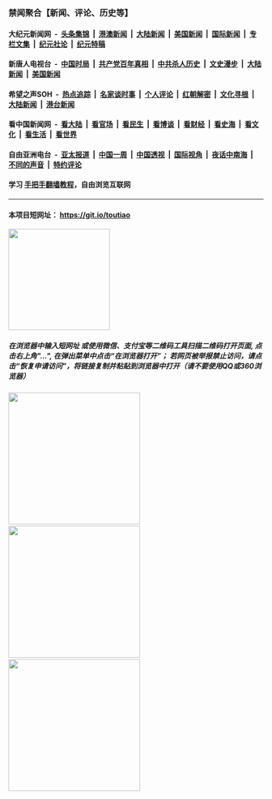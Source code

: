 ### 禁闻聚合【新闻、评论、历史等】

#### 大纪元新闻网 &nbsp;-&nbsp; [头条集锦](indexes/E头条集锦.md?t=02171944) &nbsp;|&nbsp; [港澳新闻](indexes/E港澳新闻.md?t=02171944)  &nbsp;|&nbsp; [大陆新闻](indexes/E大陆新闻.md?t=02171944) &nbsp;|&nbsp; [美国新闻](indexes/E美国新闻.md?t=02171944) &nbsp;|&nbsp; [国际新闻](indexes/E国际新闻.md?t=02171944) &nbsp;|&nbsp; [专栏文集](indexes/E专栏文集.md?t=02171944) &nbsp;|&nbsp; [纪元社论](indexes/E纪元社论.md?t=02171944) &nbsp;|&nbsp; [纪元特稿](indexes/E纪元特稿.md?t=02171944) 

#### 新唐人电视台 &nbsp;-&nbsp; [中国时局](indexes/N中国时局.md?t=02171944) &nbsp;|&nbsp; [共产党百年真相](indexes/N共产党百年真相.md?t=02171944) &nbsp;|&nbsp; [中共杀人历史](indexes/N中共杀人历史.md?t=02171944) &nbsp;|&nbsp; [文史漫步](indexes/N文史漫步.md?t=02171944) &nbsp;|&nbsp; [大陆新闻](indexes/N大陆新闻.md?t=02171944) &nbsp;|&nbsp; [美国新闻](indexes/N美国新闻.md?t=02171944)

#### 希望之声SOH &nbsp;-&nbsp; [热点追踪](indexes/H热点追踪.md?t=02171944) &nbsp;|&nbsp; [名家谈时事](indexes/H名家谈时事.md?t=02171944) &nbsp;|&nbsp; [个人评论](indexes/H个人评论.md?t=02171944)  &nbsp;|&nbsp; [红朝解密](indexes/H红朝解密.md?t=02171944) &nbsp;|&nbsp; [文化寻根](indexes/H文化寻根.md?t=02171944) &nbsp;|&nbsp; [大陆新闻](indexes/H大陆新闻.md?t=02171944) &nbsp;|&nbsp; [港台新闻](indexes/H港台新闻.md?t=02171944)

#### 看中国新闻网 &nbsp;-&nbsp; [看大陆](indexes/S看大陆.md?t=02171944) &nbsp;|&nbsp; [看官场](indexes/S看官场.md?t=02171944) &nbsp;|&nbsp; [看民生](indexes/S看民生.md?t=02171944)  &nbsp;|&nbsp; [看博谈](indexes/S看博谈.md?t=02171944) &nbsp;|&nbsp; [看财经](indexes/S看财经.md?t=02171944) &nbsp;|&nbsp; [看史海](indexes/S看史海.md?t=02171944) &nbsp;|&nbsp; [看文化](indexes/S看文化.md?t=02171944) &nbsp;|&nbsp; [看生活](indexes/S看生活.md?t=02171944) &nbsp;|&nbsp; [看世界](indexes/S看世界.md?t=02171944)

#### 自由亚洲电台 &nbsp;-&nbsp; [亚太报道](indexes/R亚太报道.md?t=02171944) &nbsp;|&nbsp; [中国一周](indexes/R中国一周.md?t=02171944) &nbsp;|&nbsp; [中国透视](indexes/R中国透视.md?t=02171944)  &nbsp;|&nbsp; [国际视角](indexes/R国际视角.md?t=02171944) &nbsp;|&nbsp; [夜话中南海](indexes/R夜话中南海.md?t=02171944) &nbsp;|&nbsp; [不同的声音](indexes/R不同的声音.md?t=02171944) &nbsp;|&nbsp; [特约评论](indexes/R特约评论.md?t=02171944)

#### 学习 [手把手翻墙教程](https://github.com/gfw-breaker/guides/wiki)，自由浏览互联网

----

#### 本项目短网址： https://git.io/toutiao
<img src="https://raw.githubusercontent.com/gfw-breaker/banned-news/master/scripts/img/qr.png" width="200px"/>  

##### 在浏览器中输入短网址 或使用微信、支付宝等二维码工具扫描二维码打开页面, 点击右上角"...", 在弹出菜单中点击“在浏览器打开”； 若网页被举报禁止访问，请点击“恢复申请访问”，将链接复制并粘贴到浏览器中打开（请不要使用QQ或360浏览器）

<img src="https://raw.githubusercontent.com/gfw-breaker/banned-news/master/scripts/img/1.png" width="260px"/> &nbsp; <img src="https://raw.githubusercontent.com/gfw-breaker/banned-news/master/scripts/img/2.png" width="260px"/> &nbsp; <img src="https://raw.githubusercontent.com/gfw-breaker/banned-news/master/scripts/img/3.png" width="260px"/>
